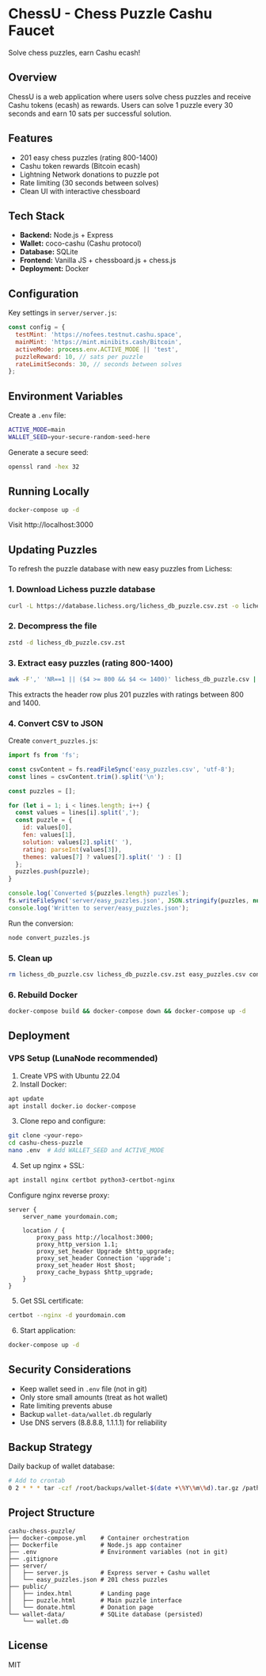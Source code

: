 # ChessU - Chess Puzzle Cashu Faucet

Solve chess puzzles, earn Cashu ecash!

## Overview

ChessU is a web application where users solve chess puzzles and receive Cashu tokens (ecash) as rewards. Users can solve 1 puzzle every 30 seconds and earn 10 sats per successful solution.

## Features

- 201 easy chess puzzles (rating 800-1400)
- Cashu token rewards (Bitcoin ecash)
- Lightning Network donations to puzzle pot
- Rate limiting (30 seconds between solves)
- Clean UI with interactive chessboard

## Tech Stack

- **Backend:** Node.js + Express
- **Wallet:** coco-cashu (Cashu protocol)
- **Database:** SQLite
- **Frontend:** Vanilla JS + chessboard.js + chess.js
- **Deployment:** Docker

## Configuration

Key settings in `server/server.js`:

```javascript
const config = {
  testMint: 'https://nofees.testnut.cashu.space',
  mainMint: 'https://mint.minibits.cash/Bitcoin',
  activeMode: process.env.ACTIVE_MODE || 'test',
  puzzleReward: 10, // sats per puzzle
  rateLimitSeconds: 30, // seconds between solves
};
```

## Environment Variables

Create a `.env` file:

```bash
ACTIVE_MODE=main
WALLET_SEED=your-secure-random-seed-here
```

Generate a secure seed:
```bash
openssl rand -hex 32
```

## Running Locally

```bash
docker-compose up -d
```

Visit http://localhost:3000

## Updating Puzzles

To refresh the puzzle database with new easy puzzles from Lichess:

### 1. Download Lichess puzzle database
```bash
curl -L https://database.lichess.org/lichess_db_puzzle.csv.zst -o lichess_db_puzzle.csv.zst
```

### 2. Decompress the file
```bash
zstd -d lichess_db_puzzle.csv.zst
```

### 3. Extract easy puzzles (rating 800-1400)
```bash
awk -F',' 'NR==1 || ($4 >= 800 && $4 <= 1400)' lichess_db_puzzle.csv | head -202 > easy_puzzles.csv
```

This extracts the header row plus 201 puzzles with ratings between 800 and 1400.

### 4. Convert CSV to JSON
Create `convert_puzzles.js`:

```javascript
import fs from 'fs';

const csvContent = fs.readFileSync('easy_puzzles.csv', 'utf-8');
const lines = csvContent.trim().split('\n');

const puzzles = [];

for (let i = 1; i < lines.length; i++) {
  const values = lines[i].split(',');
  const puzzle = {
    id: values[0],
    fen: values[1],
    solution: values[2].split(' '),
    rating: parseInt(values[3]),
    themes: values[7] ? values[7].split(' ') : []
  };
  puzzles.push(puzzle);
}

console.log(`Converted ${puzzles.length} puzzles`);
fs.writeFileSync('server/easy_puzzles.json', JSON.stringify(puzzles, null, 2));
console.log('Written to server/easy_puzzles.json');
```

Run the conversion:
```bash
node convert_puzzles.js
```

### 5. Clean up
```bash
rm lichess_db_puzzle.csv lichess_db_puzzle.csv.zst easy_puzzles.csv convert_puzzles.js
```

### 6. Rebuild Docker
```bash
docker-compose build && docker-compose down && docker-compose up -d
```

## Deployment

### VPS Setup (LunaNode recommended)

1. Create VPS with Ubuntu 22.04
2. Install Docker:
```bash
apt update
apt install docker.io docker-compose
```

3. Clone repo and configure:
```bash
git clone <your-repo>
cd cashu-chess-puzzle
nano .env  # Add WALLET_SEED and ACTIVE_MODE
```

4. Set up nginx + SSL:
```bash
apt install nginx certbot python3-certbot-nginx
```

Configure nginx reverse proxy:
```nginx
server {
    server_name yourdomain.com;

    location / {
        proxy_pass http://localhost:3000;
        proxy_http_version 1.1;
        proxy_set_header Upgrade $http_upgrade;
        proxy_set_header Connection 'upgrade';
        proxy_set_header Host $host;
        proxy_cache_bypass $http_upgrade;
    }
}
```

5. Get SSL certificate:
```bash
certbot --nginx -d yourdomain.com
```

6. Start application:
```bash
docker-compose up -d
```

## Security Considerations

- Keep wallet seed in `.env` file (not in git)
- Only store small amounts (treat as hot wallet)
- Rate limiting prevents abuse
- Backup `wallet-data/wallet.db` regularly
- Use DNS servers (8.8.8.8, 1.1.1.1) for reliability

## Backup Strategy

Daily backup of wallet database:
```bash
# Add to crontab
0 2 * * * tar -czf /root/backups/wallet-$(date +\%Y\%m\%d).tar.gz /path/to/wallet-data/wallet.db
```

## Project Structure

```
cashu-chess-puzzle/
├── docker-compose.yml    # Container orchestration
├── Dockerfile            # Node.js app container
├── .env                  # Environment variables (not in git)
├── .gitignore
├── server/
│   ├── server.js         # Express server + Cashu wallet
│   └── easy_puzzles.json # 201 chess puzzles
├── public/
│   ├── index.html        # Landing page
│   ├── puzzle.html       # Main puzzle interface
│   └── donate.html       # Donation page
└── wallet-data/          # SQLite database (persisted)
    └── wallet.db
```

## License

MIT
